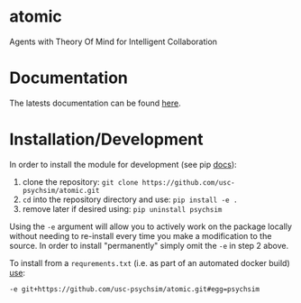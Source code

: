 # atomic
Agents with Theory Of Mind for Intelligent Collaboration

# Documentation
The latests documentation can be found [here][3].

# Installation/Development
In order to install the module for development (see pip [docs][1]):

1. clone the repository: `git clone https://github.com/usc-psychsim/atomic.git`
2. `cd` into the repository directory and use: `pip install -e .`
3. remove later if desired using: `pip uninstall psychsim`

Using the `-e` argument will allow you to actively work on the package locally without needing to re-install every time you make a modification to the source. In order to install "permanently" simply omit the `-e` in step 2 above.

To install from a `requrements.txt` (i.e. as part of an automated docker build) [use][2]:
```
-e git+https://github.com/usc-psychsim/atomic.git#egg=psychsim
```

[1]: https://pip.pypa.io/en/stable/reference/pip_install/#editable-installs
[2]: https://stackoverflow.com/questions/16584552/how-to-state-in-requirements-txt-a-direct-github-source
[3]: https://psychsim.readthedocs.io/en/latest/
